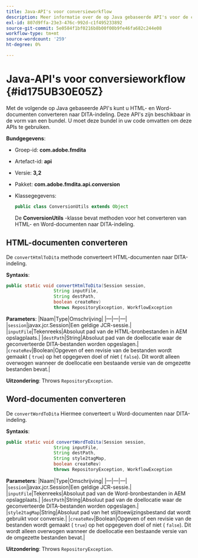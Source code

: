```yaml
---
title: Java-API's voor conversieworkflow
description: Meer informatie over de op Java gebaseerde API's voor de conversieworkflow
exl-id: 807d9ffa-23e3-476c-992d-c1f495233892
source-git-commit: 5e0584f1bf0216b8b00f00b9fe46fa682c244e08
workflow-type: tm+mt
source-wordcount: '259'
ht-degree: 0%

---
```


# Java-API&#39;s voor conversieworkflow {#id175UB30E05Z}

Met de volgende op Java gebaseerde API&#39;s kunt u HTML- en Word-documenten converteren naar DITA-indeling. Deze API&#39;s zijn beschikbaar in de vorm van een bundel. U moet deze bundel in uw code omvatten om deze APIs te gebruiken.

**Bundgegevens**:

- Groep-id: **com.adobe.fmdita**

- Artefact-id: **api**

- Versie: **3,2**

- Pakket: **com.adobe.fmdita.api.conversion**

- Klassegegevens:

  ```JAVA
  public class ConversionUtils extends Object
  ```

  De **ConversionUtils** -klasse bevat methoden voor het converteren van HTML- en Word-documenten naar DITA-indeling.


## HTML-documenten converteren

De `convertHtmlToDita` methode converteert HTML-documenten naar DITA-indeling.

**Syntaxis**:

```JAVA
public static void convertHtmlToDita(Session session, 
                  String inputFile, 
                  String destPath, 
                  boolean createRev) 
                  throws RepositoryException, WorkflowException
```

**Parameters**: |Naam|Type|Omschrijving| |—|—|—| |`session`|javax.jcr.Session|Een geldige JCR-sessie.| |`inputFile`|Tekenreeks|Absoluut pad van de HTML-bronbestanden in AEM opslagplaats.| |`destPath`|String|Absoluut pad van de doellocatie waar de geconverteerde DITA-bestanden worden opgeslagen.| |`createRev`|Boolean|Opgeven of een revisie van de bestanden wordt gemaakt \( `true`\) op het opgegeven doel of niet \( `false`\). Dit wordt alleen overwogen wanneer de doellocatie een bestaande versie van de omgezette bestanden bevat.|

**Uitzondering**: Throws `RepositoryException`.

## Word-documenten converteren

De ``convertWordToDita`` Hiermee converteert u Word-documenten naar DITA-indeling.

**Syntaxis**:

```JAVA
public static void convertWordToDita(Session session, 
                  String inputFile,
                  String destPath, 
                  String style2tagMap, 
                  boolean createRev) 
                  throws RepositoryException, WorkflowException
```

**Parameters**: |Naam|Type|Omschrijving| |—|—|—| |`session`|javax.jcr.Session|Een geldige JCR-sessie.| |`inputFile`|Tekenreeks|Absoluut pad van de Word-bronbestanden in AEM opslagplaats.| |`destPath`|String|Absoluut pad van de doellocatie waar de geconverteerde DITA-bestanden worden opgeslagen.| |`style2tagMap`|String|Absoluut pad van het stijltoewijzingsbestand dat wordt gebruikt voor conversie.| |`createRev`|Boolean|Opgeven of een revisie van de bestanden wordt gemaakt \( `true`\) op het opgegeven doel of niet \( `false`\). Dit wordt alleen overwogen wanneer de doellocatie een bestaande versie van de omgezette bestanden bevat.|

**Uitzondering**: Throws `RepositoryException`.

